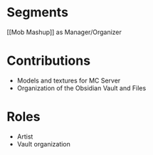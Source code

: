 # Segments
[[Mob Mashup]] as Manager/Organizer
# Contributions
- Models and textures for MC Server
- Organization of the Obsidian Vault and Files
# Roles
- Artist
- Vault organization
